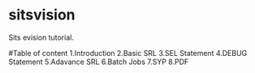 # sitsvision
Sits evision tutorial. 


#Table of content
1.Introduction
2.Basic SRL
3.SEL Statement
4.DEBUG Statement
5.Adavance SRL
6.Batch Jobs
7.SYP
8.PDF